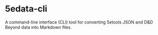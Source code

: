# 5edata-cli

A command-line interface (CLI) tool for converting 5etools JSON and D&D Beyond data into Markdown files.